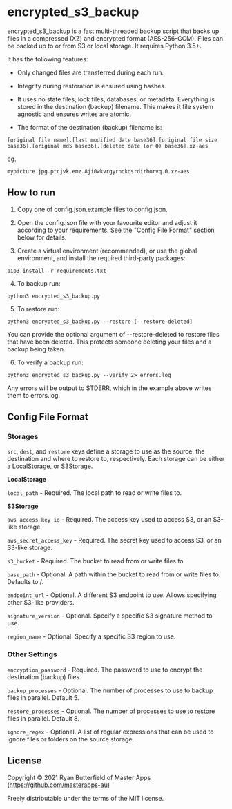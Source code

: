 # encrypted_s3_backup

encrypted_s3_backup is a fast multi-threaded backup script that backs up files in a 
compressed (XZ) and encrypted format (AES-256-GCM). Files can be backed up to or from S3 or local 
storage. It requires Python 3.5+.

It has the following features:

- Only changed files are transferred during each run.

- Integrity during restoration is ensured using hashes.

- It uses no state files, lock files, databases, or metadata. Everything is stored in the 
destination (backup) filename. This makes it file system agnostic and ensures writes are atomic.

- The format of the destination (backup) filename is:

`[original file name].[last modified date base36].[original file size base36].[original md5 base36].[deleted date (or 0) base36].xz-aes`

eg.

`mypicture.jpg.ptcjvk.emz.8ji0wkvrgyrnqkqsrdirborvq.0.xz-aes`


## How to run

1. Copy one of config.json.example files to config.json.

2. Open the config.json file with your favourite editor and adjust it according to your requirements. 
See the "Config File Format" section below for details.

3. Create a virtual environment (recommended), or use the global environment, and install the 
required third-party packages:

`pip3 install -r requirements.txt`

4. To backup run:

`python3 encrypted_s3_backup.py`

5. To restore run:

`python3 encrypted_s3_backup.py --restore [--restore-deleted]`

You can provide the optional argument of --restore-deleted to restore files that have been deleted.
This protects someone deleting your files and a backup being taken.

6. To verify a backup run:

`python3 encrypted_s3_backup.py --verify 2> errors.log`

Any errors will be output to STDERR, which in the example above writes them to errors.log.


## Config File Format


### Storages

`src`, `dest`, and `restore` keys define a storage to use as the source, the destination and 
where to restore to, respectively. Each storage can be either a LocalStorage, or S3Storage.

**LocalStorage**

`local_path` - Required. The local path to read or write files to.

**S3Storage**

`aws_access_key_id` - Required. The access key used to access S3, or an S3-like storage.

`aws_secret_access_key` - Required. The secret key used to access S3, or an S3-like storage.

`s3_bucket` - Required. The bucket to read from or write files to.

`base_path` - Optional. A path within the bucket to read from or write files to. Defaults to /.

`endpoint_url` - Optional. A different S3 endpoint to use. Allows specifying other S3-like providers.

`signature_version` - Optional. Specify a specific S3 signature method to use.

`region_name` - Optional. Specify a specific S3 region to use.


### Other Settings

`encryption_password` - Required. The password to use to encrypt the destination (backup) files.

`backup_processes` - Optional. The number of processes to use to backup files in parallel. Default 5.

`restore_processes` - Optional. The number of processes to use to restore files in parallel. Default 8.

`ignore_regex` - Optional. A list of regular expressions that can be used to ignore files or 
folders on the source storage.


## License

Copyright &copy; 2021 Ryan Butterfield of Master Apps (https://github.com/masterapps-au)

Freely distributable under the terms of the MIT license.
